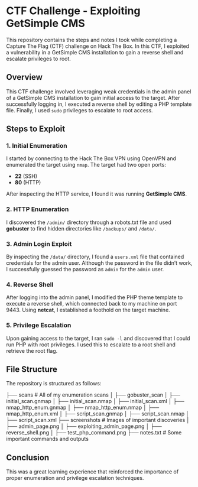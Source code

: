 # CTF Challenge - Exploiting GetSimple CMS

This repository contains the steps and notes I took while completing a Capture The Flag (CTF) challenge on Hack The Box. In this CTF, I exploited a vulnerability in a GetSimple CMS installation to gain a reverse shell and escalate privileges to root.

## Overview

This CTF challenge involved leveraging weak credentials in the admin panel of a GetSimple CMS installation to gain initial access to the target. After successfully logging in, I executed a reverse shell by editing a PHP template file. Finally, I used `sudo` privileges to escalate to root access.

## Steps to Exploit

### 1. Initial Enumeration
I started by connecting to the Hack The Box VPN using OpenVPN and enumerated the target using `nmap`. The target had two open ports:
- **22** (SSH)
- **80** (HTTP)

After inspecting the HTTP service, I found it was running **GetSimple CMS**.

### 2. HTTP Enumeration
I discovered the `/admin/` directory through a robots.txt file and used **gobuster** to find hidden directories like `/backups/` and `/data/`.

### 3. Admin Login Exploit
By inspecting the `/data/` directory, I found a `users.xml` file that contained credentials for the admin user. Although the password in the file didn’t work, I successfully guessed the password as `admin` for the `admin` user.

### 4. Reverse Shell
After logging into the admin panel, I modified the PHP theme template to execute a reverse shell, which connected back to my machine on port 9443. Using **netcat**, I established a foothold on the target machine.

### 5. Privilege Escalation
Upon gaining access to the target, I ran `sudo -l` and discovered that I could run PHP with root privileges. I used this to escalate to a root shell and retrieve the root flag.

## File Structure

The repository is structured as follows:

├── scans # All of my enumeration scans
│  ├── gobuster_scan
│  ├── initial_scan.gnmap 
│  ├── initial_scan.nmap
│  ├── initial_scan.xml
│  ├── nmap_http_enum.gnmap
│  ├── nmap_http_enum.nmap
│  ├── nmap_http_enum.xml
│  ├── script_scan.gnmap
│  ├── script_scan.nmap
│  ├── script_scan.xml
├── screenshots # Images of important discoveries
│  ├── admin_page.png
│  ├── exploiting_admin_page.png
│  ├── reverse_shell.png
│  ├── test_php_command.png
├── notes.txt # Some important commands and outputs

## Conclusion
This was a great learning experience that reinforced the importance of proper enumeration and privilege escalation techniques.